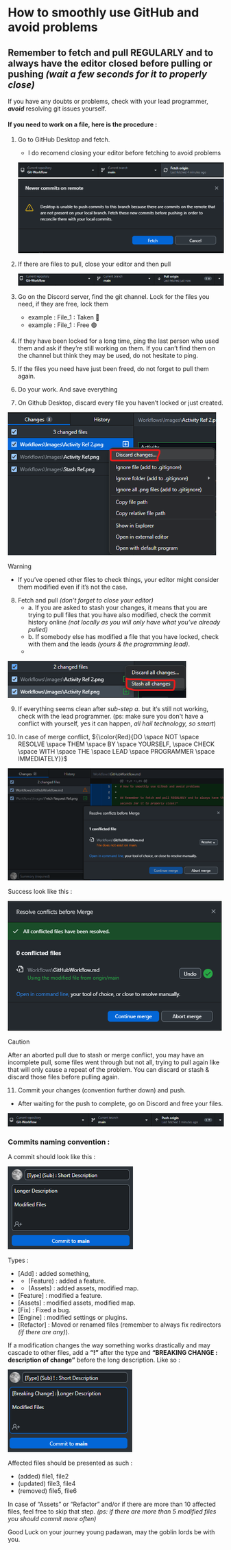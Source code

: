 # How to smoothly use GitHub and avoid problems

## Remember to fetch and pull REGULARLY and to always have the editor closed before pulling or pushing *(wait a few seconds for it to properly close)*

If you have any doubts or problems, check with your lead programmer, **_avoid_** resolving git issues yourself.

#### If you need to work on a file, here is the procedure :

1. Go to GitHub Desktop and fetch.
   - I do recomend closing your editor before fetching to avoid problems

   ![Fetch Ref](https://github.com/Loris-Moreau/Git-Workflow/blob/main/Workflows/Images/Git%20Fetch%20Ref.png)
   ![Fetch Request Ref](https://github.com/Loris-Moreau/Git-Workflow/blob/main/Workflows/Images/Fetch%20Request%20Ref.png)
3. If there are files to pull, close your editor and then pull

   ![Pull Ref](https://github.com/Loris-Moreau/Git-Workflow/blob/main/Workflows/Images/Git%20Pull%20Ref.png)

4. Go on the Discord server, find the git channel. Lock for the files you need, if they are free, lock them
   - example : File_1 : Taken 🛑
   - example : File_1 : Free 🟢

5. If they have been locked for a long time, ping the last person who used them and ask if they’re still working on them. 
   If you can’t find them on the channel but think they may be used, do not hesitate to ping.

6. If the files you need have just been freed, do not forget to pull them again.

7. Do your work. And save everything

8. On Github Desktop, discard every file you haven’t locked or just created.

![Discard Ref](https://github.com/Loris-Moreau/Git-Workflow/blob/main/Workflows/Images/Discard%20Ref.png)

> [!warning]
> - If you’ve opened other files to check things, your editor might consider them modified even if it’s not the case.

8. Fetch and pull *(don’t forget to close your editor)*
   - a. If you are asked to stash your changes, it means that you are trying to pull files that you have also modified, check the commit history online *(not locally as you will only have what you’ve already pulled)*
   - b. If somebody else has modified a file that you have locked, check with them and the leads *(yours & the programming lead)*.
   - 
![Stash Ref](https://github.com/Loris-Moreau/Git-Workflow/blob/main/Workflows/Images/Stash%20Ref.png)

9. If everything seems clean after *sub-step a*. but it‘s still not working, check with the lead programmer. (ps: make sure you don't have a conflict with yourself, yes it can happen, *all hail technology, so smart*)
  
10. In case of merge conflict,
    ${\color{Red}{DO \space NOT \space RESOLVE \space THEM \space BY \space YOURSELF, \space CHECK \space WITH \space THE \space LEAD \space PROGRAMMER \space IMMEDIATELY}}$

![Merge Conflict Ref](https://github.com/Loris-Moreau/Git-Workflow/blob/main/Workflows/Images/Merge%20Conflict%20Ref.png)

Success look like this : 

![Merge Success Ref](https://github.com/Loris-Moreau/Git-Workflow/blob/main/Workflows/Images/Merge%20Success%20Ref.png)

> [!caution]
> After an aborted pull due to stash or merge conflict, you may have an incomplete pull, some files went through but not all, trying to pull again like that will only cause a repeat of the problem. 
> You can discard or stash & discard those files before pulling again.

11. Commit your changes (convention further down) and push. 
   - After waiting for the push to complete, go on Discord and free your files.

![Push Ref](https://github.com/Loris-Moreau/Git-Workflow/blob/main/Workflows/Images/Git%20Push%20Ref.png)

### Commits naming convention :

A commit should look like this :

![Commit Ref 1](https://github.com/Loris-Moreau/Git-Workflow/blob/main/Workflows/Images/Commit%20Ref%201.png)

Types :
- [Add] : added something, 
- - (Feature) : added a feature.
- - (Assets) : added assets, modified map.
- [Feature] : modified a feature.
- [Assets] : modified assets, modified map.
- [Fix] : Fixed a bug.
- [Engine] : modified settings or plugins.
- [Refactor] : Moved or renamed files  (remember to always fix redirectors *(if there are any)*).

If a modification changes the way something works drastically and may cascade to other files, add a **“!”** after the type and **“BREAKING CHANGE : description of change”** before the long description.
Like so :

![Commit Ref 2](https://github.com/Loris-Moreau/Git-Workflow/blob/main/Workflows/Images/Commit%20Ref%202.png)

Affected files should be presented as such :
- (added) file1, file2
- (updated) file3, file4
- (removed) file5, file6

In case of “Assets” or “Refactor” and/or if there are more than 10 affected files, feel free to skip that step.
*(ps: if there are more than 5 modified files you should commit more often)*

Good Luck on your journey young padawan, may the goblin lords be with you.
